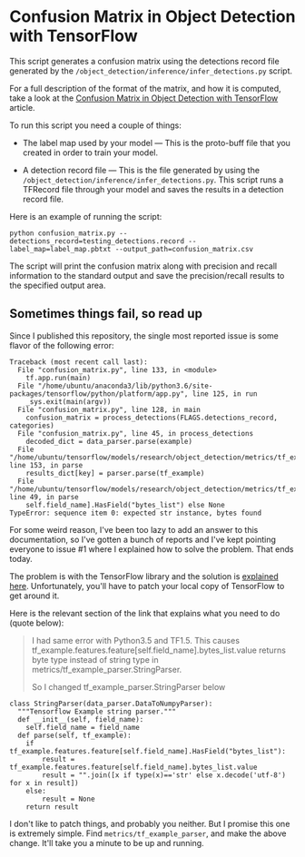 # Confusion Matrix in Object Detection with TensorFlow

This script generates a confusion matrix using the detections record file generated by the `/object_detection/inference/infer_detections.py` script.

For a full description of the format of the matrix, and how it is computed, take a look at the [Confusion Matrix in Object Detection with TensorFlow](https://www.shiftedup.com/2018/10/10/confusion-matrix-in-object-detection-api-with-tensorflow) article.

To run this script you need a couple of things:

* The label map used by your model — This is the proto-buff file that you created in order to train your model.
  
* A detection record file — This is the file generated by using the `/object_detection/inference/infer_detections.py`. This script runs a TFRecord file through your model and saves the results in a detection record file. 

Here is an example of running the script:

```
python confusion_matrix.py --detections_record=testing_detections.record --label_map=label_map.pbtxt --output_path=confusion_matrix.csv
```

The script will print the confusion matrix along with precision and recall information to the standard output and save the precision/recall results to the specified output area. 

## Sometimes things fail, so read up

Since I published this repository, the single most reported issue is some flavor of the following error:

```
Traceback (most recent call last):
  File "confusion_matrix.py", line 133, in <module>
    tf.app.run(main)
  File "/home/ubuntu/anaconda3/lib/python3.6/site-packages/tensorflow/python/platform/app.py", line 125, in run
    _sys.exit(main(argv))
  File "confusion_matrix.py", line 128, in main
    confusion_matrix = process_detections(FLAGS.detections_record, categories)
  File "confusion_matrix.py", line 45, in process_detections
    decoded_dict = data_parser.parse(example)
  File "/home/ubuntu/tensorflow/models/research/object_detection/metrics/tf_example_parser.py", line 153, in parse
    results_dict[key] = parser.parse(tf_example)
  File "/home/ubuntu/tensorflow/models/research/object_detection/metrics/tf_example_parser.py", line 49, in parse
    self.field_name].HasField("bytes_list") else None
TypeError: sequence item 0: expected str instance, bytes found
```

For some weird reason, I've been too lazy to add an answer to this documentation, so I've gotten a bunch of reports and I've kept pointing everyone to issue #1 where I explained how to solve the problem. That ends today. 

The problem is with the TensorFlow library and the solution is [explained here](https://github.com/tensorflow/models/issues/3252). Unfortunately, you'll have to patch your local copy of TensorFlow to get around it.

Here is the relevant section of the link that explains what you need to do (quote below):

> I had same error with Python3.5 and TF1.5. This causes tf_example.features.feature[self.field_name].bytes_list.value returns byte type instead of string type in metrics/tf_example_parser.StringParser.
> 
> So I changed tf_example_parser.StringParser below

```
class StringParser(data_parser.DataToNumpyParser):
  """Tensorflow Example string parser."""
  def __init__(self, field_name):
    self.field_name = field_name
  def parse(self, tf_example):
    if tf_example.features.feature[self.field_name].HasField("bytes_list"):
        result = tf_example.features.feature[self.field_name].bytes_list.value
        result = "".join([x if type(x)=='str' else x.decode('utf-8') for x in result])
    else:
        result = None
    return result
```

I don't like to patch things, and probably you neither. But I promise this one is extremely simple. Find `metrics/tf_example_parser`, and make the above change. It'll take you a minute to be up and running.
